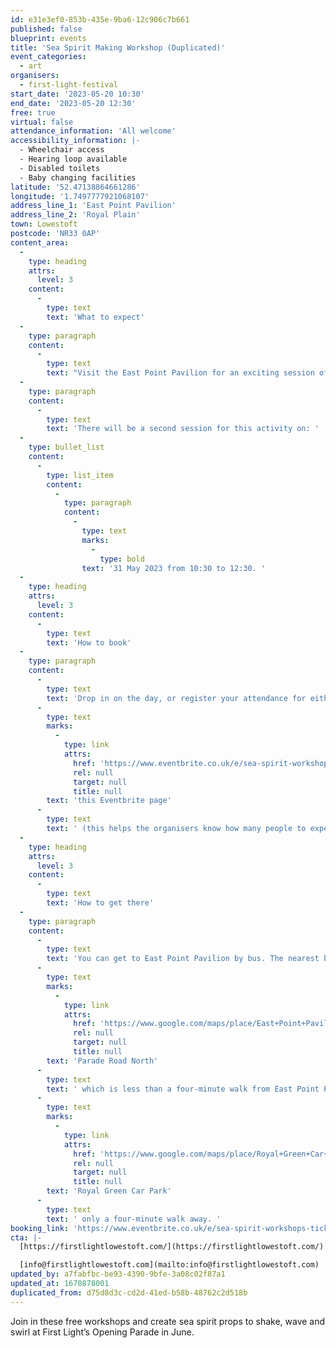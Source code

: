 ```yaml
---
id: e31e3ef0-853b-435e-9ba6-12c906c7b661
published: false
blueprint: events
title: 'Sea Spirit Making Workshop (Duplicated)'
event_categories:
  - art
organisers:
  - first-light-festival
start_date: '2023-05-20 10:30'
end_date: '2023-05-20 12:30'
free: true
virtual: false
attendance_information: 'All welcome'
accessibility_information: |-
  - Wheelchair access
  - Hearing loop available
  - Disabled toilets
  - Baby changing facilities
latitude: '52.47138864661286'
longitude: '1.7497777921068107'
address_line_1: 'East Point Pavilion'
address_line_2: 'Royal Plain'
town: Lowestoft
postcode: 'NR33 0AP'
content_area:
  -
    type: heading
    attrs:
      level: 3
    content:
      -
        type: text
        text: 'What to expect'
  -
    type: paragraph
    content:
      -
        type: text
        text: "Visit the East Point Pavilion for an exciting session of arts and crafts, making sea spirit props to shake, wave and swirl at the First Light's Opening Parade in June! The session is free with materials provided, and it's open to all!"
  -
    type: paragraph
    content:
      -
        type: text
        text: 'There will be a second session for this activity on: '
  -
    type: bullet_list
    content:
      -
        type: list_item
        content:
          -
            type: paragraph
            content:
              -
                type: text
                marks:
                  -
                    type: bold
                text: '31 May 2023 from 10:30 to 12:30. '
  -
    type: heading
    attrs:
      level: 3
    content:
      -
        type: text
        text: 'How to book'
  -
    type: paragraph
    content:
      -
        type: text
        text: 'Drop in on the day, or register your attendance for either of the two sessions via '
      -
        type: text
        marks:
          -
            type: link
            attrs:
              href: 'https://www.eventbrite.co.uk/e/sea-spirit-workshops-tickets-579420671827'
              rel: null
              target: null
              title: null
        text: 'this Eventbrite page'
      -
        type: text
        text: ' (this helps the organisers know how many people to expect).'
  -
    type: heading
    attrs:
      level: 3
    content:
      -
        type: text
        text: 'How to get there'
  -
    type: paragraph
    content:
      -
        type: text
        text: 'You can get to East Point Pavilion by bus. The nearest bus stop is on '
      -
        type: text
        marks:
          -
            type: link
            attrs:
              href: 'https://www.google.com/maps/place/East+Point+Pavilion/@52.4715229,1.7490572,20.58z/data=!4m6!3m5!1s0x47da1a5ea4943559:0x6ac07ef50efb6b11!8m2!3d52.471546!4d1.748926!16s%2Fg%2F1tgdbpgb'
              rel: null
              target: null
              title: null
        text: 'Parade Road North'
      -
        type: text
        text: ' which is less than a four-minute walk from East Point Pavilion. There is a selection of buses which connect the East Point Pavilion to the town centre for example, No X2, X22 and 109. The closest parking is '
      -
        type: text
        marks:
          -
            type: link
            attrs:
              href: 'https://www.google.com/maps/place/Royal+Green+Car+Park/@52.4712967,1.7484593,17.62z/data=!4m6!3m5!1s0x47da1bab6caafbd3:0x4fef3e212e405f96!8m2!3d52.4704793!4d1.7484063!16s%2Fg%2F11frp96syg'
              rel: null
              target: null
              title: null
        text: 'Royal Green Car Park'
      -
        type: text
        text: ' only a four-minute walk away. '
booking_link: 'https://www.eventbrite.co.uk/e/sea-spirit-workshops-tickets-579420671827'
cta: |-
  [https://firstlightlowestoft.com/](https://firstlightlowestoft.com/)

  [info@firstlightlowestoft.com](mailto:info@firstlightlowestoft.com)
updated_by: a7fabfbc-be93-4390-9bfe-3a08c02f87a1
updated_at: 1678878001
duplicated_from: d75d8d3c-cd2d-41ed-b58b-48762c2d518b
---
```

Join in these free workshops and create sea spirit props to shake, wave and swirl at First Light’s Opening Parade in June.